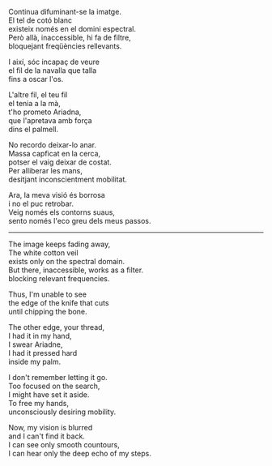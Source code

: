 Continua difuminant-se la imatge.  
El tel de cotó blanc  
existeix només en el domini espectral.  
Però allà, inaccessible, hi fa de filtre,  
bloquejant freqüències rellevants.  
  
I així, sóc incapaç de veure  
el fil de la navalla que talla  
fins a oscar l'os.  
  
L'altre fil, el teu fil  
el tenia a la mà,  
t'ho prometo Ariadna,  
que l'apretava amb força  
dins el palmell.  
  
No recordo deixar-lo anar.  
Massa capficat en la cerca,  
potser el vaig deixar de costat.  
Per alliberar les mans,  
desitjant inconscientment mobilitat.  
  
Ara, la meva visió és borrosa  
i no el puc retrobar.  
Veig només els contorns suaus,  
sento només l'eco greu dels meus passos.  
  
---  
  
The image keeps fading away,  
The white cotton veil  
exists only on the spectral domain.  
But there, inaccessible, works as a filter.  
blocking relevant frequencies.  
  
Thus, I'm unable to see  
the edge of the knife that cuts  
until chipping the bone.  
  
The other edge, your thread,  
I had it in my hand,  
I swear Ariadne,  
I had it pressed hard  
inside my palm.  
  
I don't remember letting it go.  
Too focused on the search,  
I might have set it aside.  
To free my hands,  
unconsciously desiring mobility.  
  
Now, my vision is blurred  
and I can't find it back.  
I can see only smooth countours,  
I can hear only the deep echo of my steps.  
  
  
  
  
  